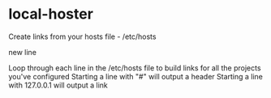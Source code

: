 local-hoster
============

Create links from your hosts file - /etc/hosts

new line

Loop through each line in the /etc/hosts file to build links for all the projects you've configured
Starting a line with "#" will output a header
Starting a line with 127.0.0.1 will output a link
